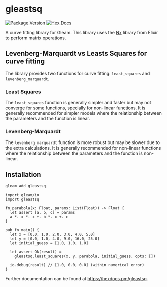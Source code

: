 # gleastsq

[![Package Version](https://img.shields.io/hexpm/v/gleastsq)](https://hex.pm/packages/gleastsq)
[![Hex Docs](https://img.shields.io/badge/hex-docs-ffaff3)](https://hexdocs.pm/gleastsq/)

A curve fitting library for Gleam. This library uses the [Nx](https://hexdocs.pm/nx/Nx.html) library from Elixir to perform matrix operations.

## Levenberg-Marquardt vs Leasts Squares for curve fitting

The library provides two functions for curve fitting: `least_squares` and `levenberg_marquardt`.

### Least Squares

The `least_squares` function is generally simpler and faster but may not converge for some functions, specially for non-linear functions.
It is generally recommended for simpler models where the relationship between the parameters and the function is linear.

### Levenberg-Marquardt

The `levenberg_marquardt` function is more robust but may be slower due to the extra calculations.
It is generally recommended for non-linear functions where the relationship between the parameters and the function is non-linear.

## Installation

```sh
gleam add gleastsq
```

```gleam
import gleam/io
import gleastsq

fn parabola(x: Float, params: List(Float)) -> Float {
  let assert [a, b, c] = params
  a *. x *. x +. b *. x +. c
}

pub fn main() {
  let x = [0.0, 1.0, 2.0, 3.0, 4.0, 5.0]
  let y = [0.0, 1.0, 4.0, 9.0, 16.0, 25.0]
  let initial_guess = [1.0, 1.0, 1.0]

  let assert Ok(result) =
    gleastsq.least_squares(x, y, parabola, initial_guess, opts: [])

  io.debug(result) // [1.0, 0.0, 0.0] (within numerical error)
}
```

Further documentation can be found at <https://hexdocs.pm/gleastsq>.
